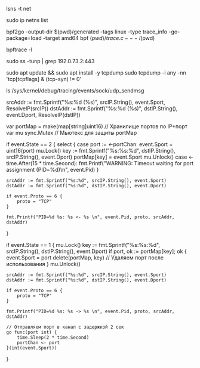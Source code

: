 lsns -t net


sudo ip netns list


bpf2go -output-dir $(pwd)/generated -tags linux -type trace_info -go-package=load -target amd64 bpf $(pwd)/trace.c -- -I$(pwd)

bpftrace -l

sudo ss -tunp | grep 192.0.73.2:443


sudo apt update && sudo apt install -y tcpdump
sudo tcpdump -i any -nn 'tcp[tcpflags] & (tcp-syn) != 0'

ls /sys/kernel/debug/tracing/events/sock/udp_sendmsg


srcAddr := fmt.Sprintf("%s:%d (%s)", srcIP.String(), event.Sport, ResolveIP(srcIP))
dstAddr := fmt.Sprintf("%s:%d (%s)", dstIP.String(), event.Dport, ResolveIP(dstIP))

var portMap = make(map[string]uint16) // Хранилище портов по IP+порт
var mu sync.Mutex                     // Мьютекс для защиты portMap

if event.State == 2 {
    select {
    case port := <-portChan:
        event.Sport = uint16(port)
        mu.Lock()
        key := fmt.Sprintf("%s:%s:%d", dstIP.String(), srcIP.String(), event.Dport)
        portMap[key] = event.Sport
        mu.Unlock()
    case <-time.After(15 * time.Second):
        fmt.Printf("WARNING: Timeout waiting for port assignment (PID=%d)\n", event.Pid)
    }

    srcAddr := fmt.Sprintf("%s:%d", srcIP.String(), event.Sport)
    dstAddr := fmt.Sprintf("%s:%d", dstIP.String(), event.Dport)

    if event.Proto == 6 {
        proto = "TCP"
    }

    fmt.Printf("PID=%d %s: %s <- %s \n", event.Pid, proto, srcAddr, dstAddr)
}

if event.State == 1 {
    mu.Lock()
    key := fmt.Sprintf("%s:%s:%d", srcIP.String(), dstIP.String(), event.Dport)
    if port, ok := portMap[key]; ok {
        event.Sport = port
        delete(portMap, key) // Удаляем порт после использования
    }
    mu.Unlock()

    srcAddr := fmt.Sprintf("%s:%d", srcIP.String(), event.Sport)
    dstAddr := fmt.Sprintf("%s:%d", dstIP.String(), event.Dport)

    if event.Proto == 6 {
        proto = "TCP"
    }

    fmt.Printf("PID=%d %s: %s -> %s \n", event.Pid, proto, srcAddr, dstAddr)

    // Отправляем порт в канал с задержкой 2 сек
    go func(port int) {
        time.Sleep(2 * time.Second)
        portChan <- port
    }(int(event.Sport))
}

